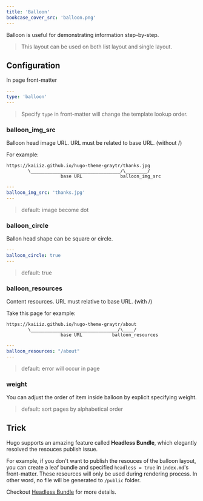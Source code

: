 ```yaml
---
title: 'Balloon'
bookcase_cover_src: 'balloon.png'
---
```


Balloon is useful for demonstrating information step-by-step.

> This layout can be used on both list layout and single layout.

## Configuration

In page front-matter

```yaml
---
type: 'balloon'
---
```

> Specify `type` in front-matter will change the template lookup order.

### balloon_img_src

Balloon head image URL. URL must be related to base URL. (without /)

For example:

```
https://kaiiiz.github.io/hugo-theme-graytr/thanks.jpg
        \_________________________________/\________/
                    base URL              balloon_img_src
```

```yaml
---
balloon_img_src: 'thanks.jpg'
---
```

> default: image become dot

### balloon_circle

Ballon head shape can be square or circle.

```yaml
---
balloon_circle: true
---
```

> default: true

### balloon_resources

Content resources. URL must relative to base URL. (with /)

Take this page for example:

```
https://kaiiiz.github.io/hugo-theme-graytr/about
        \________________________________/\____/
                    base URL           balloon_resources
```

```yaml
---
balloon_resources: "/about"
---
```

> default: error will occur in page

### weight

You can adjust the order of item inside balloon by explicit specifying weight.

> default: sort pages by alphabetical order

## Trick

Hugo supports an amazing feature called **Headless Bundle**, which elegantly resolved the resouces publish issue.

For example, if you don't want to publish the resouces of the balloon layout, you can create a leaf bundle and specified `headless = true` in `index.md`'s front-matter. These resources will only be used during rendering process. In other word, no file will be generated to `/public` folder.

Checkout [Headless Bundle](https://gohugo.io/content-management/page-bundles/#headless-bundle) for more details.
